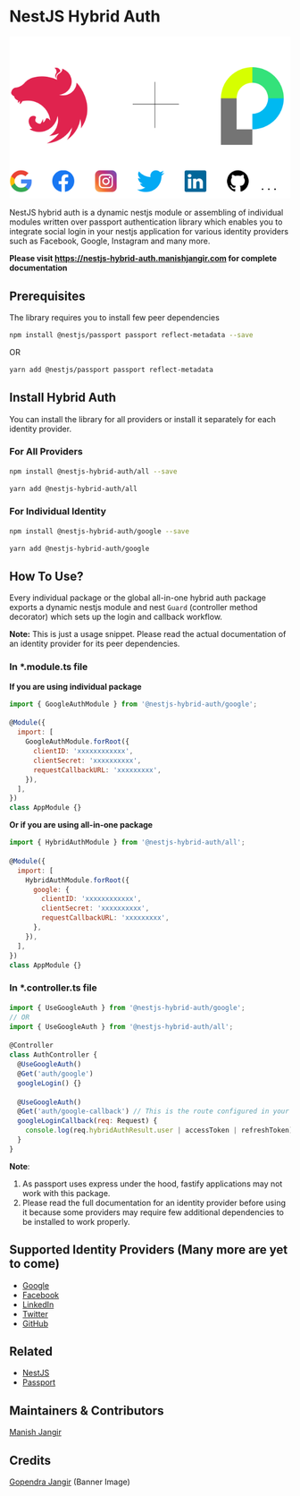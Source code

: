 # NestJS Hybrid Auth

<p align="center">
   <img src="media/nestjs-hybrid-auth.png" alt="NestJS Hybrid Auth"/>
</p>

NestJS hybrid auth is a dynamic nestjs module or assembling of individual modules written over passport authentication library which enables you to integrate social login in your nestjs application for various identity providers such as Facebook, Google, Instagram and many more.

**Please visit https://nestjs-hybrid-auth.manishjangir.com for complete documentation**

## Prerequisites

The library requires you to install few peer dependencies

```bash
npm install @nestjs/passport passport reflect-metadata --save
```

OR

```bash
yarn add @nestjs/passport passport reflect-metadata
```

## Install Hybrid Auth

You can install the library for all providers or install it separately for each identity provider.

### For All Providers

```bash
npm install @nestjs-hybrid-auth/all --save
```

```bash
yarn add @nestjs-hybrid-auth/all
```

### For Individual Identity

```bash
npm install @nestjs-hybrid-auth/google --save
```

```bash
yarn add @nestjs-hybrid-auth/google
```

## How To Use?

Every individual package or the global all-in-one hybrid auth package exports a dynamic nestjs module and nest `Guard` (controller method decorator) which sets up the login and callback workflow.

**Note:** This is just a usage snippet. Please read the actual documentation of an identity provider for its peer dependencies.

### In \*.module.ts file

**If you are using individual package**

```javascript
import { GoogleAuthModule } from '@nestjs-hybrid-auth/google';

@Module({
  import: [
    GoogleAuthModule.forRoot({
      clientID: 'xxxxxxxxxxxx',
      clientSecret: 'xxxxxxxxxx',
      requestCallbackURL: 'xxxxxxxxx',
    }),
  ],
})
class AppModule {}
```

**Or if you are using all-in-one package**

```javascript
import { HybridAuthModule } from '@nestjs-hybrid-auth/all';

@Module({
  import: [
    HybridAuthModule.forRoot({
      google: {
        clientID: 'xxxxxxxxxxxx',
        clientSecret: 'xxxxxxxxxx',
        requestCallbackURL: 'xxxxxxxxx',
      },
    }),
  ],
})
class AppModule {}
```

### In \*.controller.ts file

```javascript
import { UseGoogleAuth } from '@nestjs-hybrid-auth/google';
// OR
import { UseGoogleAuth } from '@nestjs-hybrid-auth/all';

@Controller
class AuthController {
  @UseGoogleAuth()
  @Get('auth/google')
  googleLogin() {}

  @UseGoogleAuth()
  @Get('auth/google-callback') // This is the route configured in your Google oauth app
  googleLoginCallback(req: Request) {
    console.log(req.hybridAuthResult.user | accessToken | refreshToken);
  }
}
```

**Note**:

1. As passport uses express under the hood, fastify applications may not work with this package.
2. Please read the full documentation for an identity provider before using it because some providers may require few additional dependencies to be installed to work properly.

## Supported Identity Providers (Many more are yet to come)

- [Google](https://nestjs-hybrid-auth.manishjangir.com/docs/providers/google)
- [Facebook](https://nestjs-hybrid-auth.manishjangir.com/docs/providers/facebook)
- [LinkedIn](https://nestjs-hybrid-auth.manishjangir.com/docs/providers/linkedin)
- [Twitter](https://nestjs-hybrid-auth.manishjangir.com/docs/providers/twitter)
- [GitHub](https://nestjs-hybrid-auth.manishjangir.com/docs/providers/github)

## Related

- [NestJS](https://nestjs.com)
- [Passport](http://www.passportjs.org)

## Maintainers & Contributors

[Manish Jangir](https://github.com/mjangir)

## Credits

[Gopendra Jangir](https://github.com/gopendrajangir) (Banner Image)

